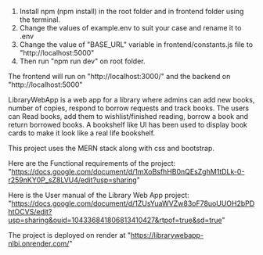 1. Install npm (npm install) in the root folder and in frontend folder using the terminal.
2. Change the values of example.env to suit your case and rename it to .env
3. Change the value of "BASE_URL" variable in frontend/constants.js file to "http://localhost:5000"
4. Then run "npm run dev" on root folder.

The frontend will run on "http://localhost:3000/" and the backend on "http://localhost:5000"

LibraryWebApp is a web app for a library where admins can add new books, number of copies, respond to borrow requests and track books.
The users can Read books, add them to wishlist/finished reading, borrow a book and return borrowed books.
A bookshelf like UI has been used to display book cards to make it look like a real life bookshelf.

This project uses the MERN stack along with css and bootstrap.

Here are the Functional requirements of the project: "https://docs.google.com/document/d/1mXoBsfhHB0nQEsZghM1tDLk-0-r259nKY0P_sZ8LVU4/edit?usp=sharing"

Here is the User manual of the Library Web App project: "https://docs.google.com/document/d/1ZUsYuaWVZw83oF78uoUUOH2bPDhtOCVS/edit?usp=sharing&ouid=104336841806813410427&rtpof=true&sd=true"

The project is deployed on render at "https://librarywebapp-nlbi.onrender.com/"
